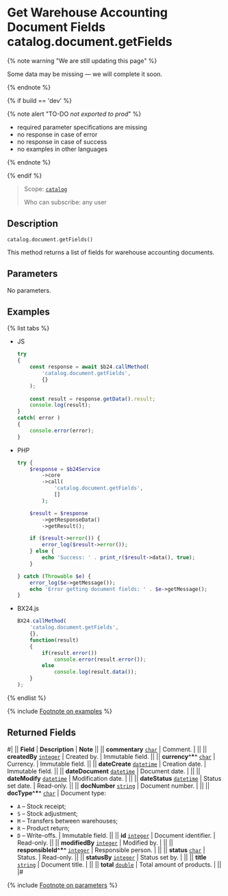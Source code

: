 # Get Warehouse Accounting Document Fields catalog.document.getFields

{% note warning "We are still updating this page" %}

Some data may be missing — we will complete it soon.

{% endnote %}

{% if build == 'dev' %}

{% note alert "TO-DO _not exported to prod_" %}

- required parameter specifications are missing
- no response in case of error
- no response in case of success
- no examples in other languages
  
{% endnote %}

{% endif %}

> Scope: [`catalog`](../../scopes/permissions.md)
>
> Who can subscribe: any user

## Description

```http
catalog.document.getFields()
```

This method returns a list of fields for warehouse accounting documents.

## Parameters

No parameters.

## Examples

{% list tabs %}

- JS

    ```js
    try
    {
    	const response = await $b24.callMethod(
    		'catalog.document.getFields',
    		{}
    	);
    	
    	const result = response.getData().result;
    	console.log(result);
    }
    catch( error )
    {
    	console.error(error);
    }
    ```

- PHP

    ```php
    try {
        $response = $b24Service
            ->core
            ->call(
                'catalog.document.getFields',
                []
            );
    
        $result = $response
            ->getResponseData()
            ->getResult();
    
        if ($result->error()) {
            error_log($result->error());
        } else {
            echo 'Success: ' . print_r($result->data(), true);
        }
    
    } catch (Throwable $e) {
        error_log($e->getMessage());
        echo 'Error getting document fields: ' . $e->getMessage();
    }
    ```

- BX24.js

    ```js
    BX24.callMethod(
        'catalog.document.getFields',
        {},
        function(result)
        {
            if(result.error())
                console.error(result.error());
            else
                console.log(result.data());
        }
    );
    ```

{% endlist %}

{% include [Footnote on examples](../../../_includes/examples.md) %}

## Returned Fields

#|
|| **Field** | **Description** | **Note** ||
|| **commentary** 
[`char`](../../data-types.md) | Comment. |  ||
|| **createdBy** 
[`integer`](../../data-types.md) | Created by. | Immutable field. ||
|| **currency^*^** 
[`char`](../../data-types.md) | Currency. | Immutable field. ||
|| **dateCreate** 
[`datetime`](../../data-types.md) | Creation date. | Immutable field. ||
|| **dateDocument** 
[`datetime`](../../data-types.md) | Document date. |  ||
|| **dateModify** 
[`datetime`](../../data-types.md) | Modification date. |  ||
|| **dateStatus** 
[`datetime`](../../data-types.md) | Status set date. | Read-only. ||
|| **docNumber** 
[`string`](../../data-types.md) | Document number. |  ||
|| **docType^*^**
[`char`](../../data-types.md) | Document type:
- `A` – Stock receipt; 
- `S` – Stock adjustment; 
- `M` – Transfers between warehouses; 
- `R` – Product return; 
- `D` – Write-offs. | Immutable field. ||
|| **id** 
[`integer`](../../data-types.md) | Document identifier. | Read-only. ||
|| **modifiedBy** 
[`integer`](../../data-types.md) | Modified by. |  ||
|| **responsibleId^*^** 
[`integer`](../../data-types.md) | Responsible person. |  ||
|| **status** 
[`char`](../../data-types.md) | Status. | Read-only. ||
|| **statusBy** 
[`integer`](../../data-types.md) | Status set by. |  ||
|| **title** 
[`string`](../../data-types.md) | Document title. |  ||
|| **total** 
[`double`](../../data-types.md) | Total amount of products. |  ||
|#

{% include [Footnote on parameters](../../../_includes/required.md) %}